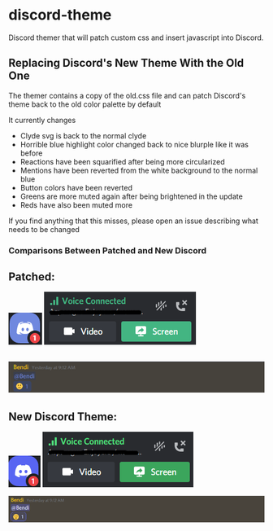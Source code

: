 # discord-theme
Discord themer that will patch custom css and insert javascript into Discord. 

## Replacing Discord's New Theme With the Old One
The themer contains a copy of the old.css file and can patch Discord's theme back to the old color palette by default

It currently changes
- Clyde svg is back to the normal clyde
- Horrible blue highlight color changed back to nice blurple like it was before
- Reactions have been squarified after being more circularized 
- Mentions have been reverted from the white background to the normal blue
- Button colors have been reverted
- Greens are more muted again after being brightened in the update
- Reds have also been muted more

If you find anything that this misses, please open an issue describing what needs to be changed

### Comparisons Between Patched and New Discord
Patched: 
---
![Clyde](https://github.com/Bendi11/discord-theme/blob/76ca10101860f87aa2d85f59c924d17f034059ff/assets/Clyde-new.png)
![Voice](assets/Voice-new.png)

![Mentions and Reactions](assets/mention-new.png)
---
New Discord Theme:
---
![Clyde](assets/Clyde-old.png)
![Voice](assets/Voice-old.png)

![Mentions and Reactions](assets/mention-old.png)
